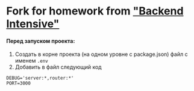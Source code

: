 # Fork for homework from ["Backend Intensive"](https://github.com/Lectrum/backend-intensive)

#### Перед запуском проекта:
1. Создать в корне проекта (на одном уровне с package.json) файл с именем `.env`
2. Добавить в файл следующий код

```
DEBUG='server:*,router:*'
PORT=3000
```